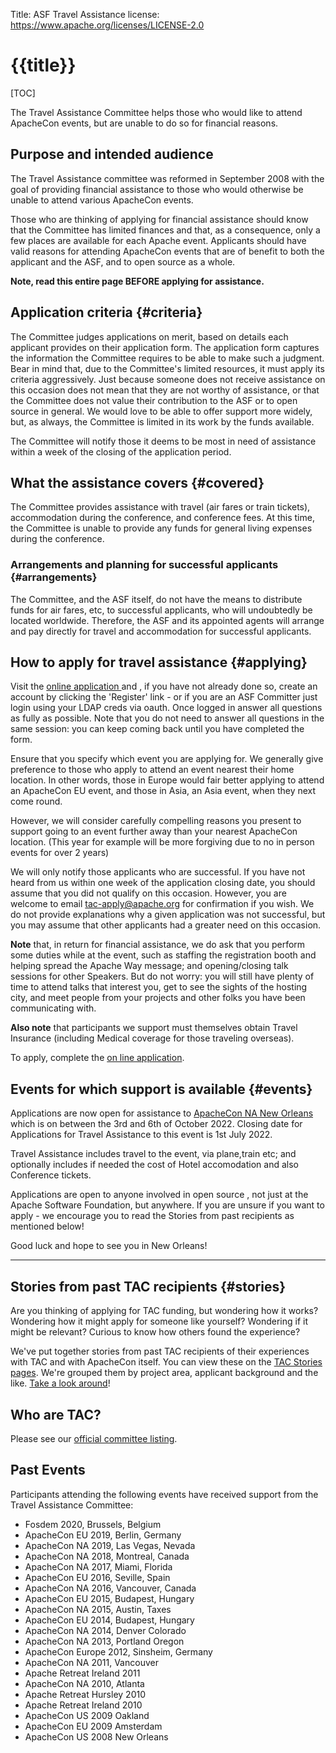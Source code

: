Title: ASF Travel Assistance
license: https://www.apache.org/licenses/LICENSE-2.0

# {{title}}

[TOC]

The Travel Assistance Committee helps those who would like to
attend ApacheCon events, but are unable to do so for financial reasons.

## Purpose and intended audience ##

The Travel Assistance committee was reformed in September 2008 with the
goal of providing financial assistance to those who would otherwise be
unable to attend various ApacheCon events.

Those who are thinking of applying for financial assistance should know that the Committee has limited finances and that, as a consequence, only
a few places are available for each Apache event.
Applicants should have valid reasons for
attending ApacheCon events that are of benefit to both the applicant and
the ASF, and to open source as a whole.

**Note, read this entire page BEFORE applying for assistance.**

## Application criteria  {#criteria}

The Committee judges applications on merit, based on details each applicant provides on their
application form.
The application form captures the information the Committee requires to be able to make such a judgment.
Bear in mind that, due to the Committee's limited resources, it must apply its criteria aggressively.
Just because someone does not receive assistance
on this occasion does not mean that they are not worthy of assistance, or
that the Committee does not value their contribution to the ASF or to open
source in general.
We would love to be able to offer support more widely,
but, as always, the Committee is limited in its work by the funds available.

The Committee will notify those it deems to be most in need of assistance within a week of the closing of the application period.

## What the assistance covers  {#covered}

The Committee provides assistance with travel (air fares or train tickets),
accommodation during the conference, and conference fees.
At this time, the Committee is unable to provide any funds for general living expenses during
the conference.

### Arrangements and planning for successful applicants  {#arrangements}

The Committee, and the ASF itself, do not have the means to distribute
funds for air fares, etc, to successful applicants, who will undoubtedly be located worldwide.
Therefore, the ASF and its appointed agents will arrange and pay directly for travel and accommodation for successful applicants.

## How to apply for travel assistance  {#applying}

Visit the  [online application ](/travel/application) and , if you have not already done so,
create an account by clicking the 'Register' link - or if you are an ASF Committer just login using
your LDAP creds via oauth.
Once logged in answer all questions as fully as possible.
Note that you do not need to answer all questions in the same session: you can keep coming back
until you have completed the form.

Ensure that you specify which event you are applying for.
We generally give preference to those who apply to attend an event nearest their home location.
In other words, those in Europe would fair better
applying to attend an ApacheCon EU event, and those in Asia, an Asia event, when they next come round.

However, we will consider carefully compelling reasons you present to support going to an event further away than your
nearest ApacheCon location. (This year for example will be more forgiving due to no in person events for over 2 years)

We will only notify those applicants who are successful.
If you have not heard from us within one week of the application closing date, you should assume that you did not qualify on this occasion.
However, you are welcome to email tac-apply@apache.org for confirmation if you wish.
We do not provide explanations why a given application was not successful, but you may assume that
other applicants had a greater need on this occasion.

**Note** that, in return for financial assistance, we do ask that you perform some
duties while at the event, such as staffing the registration booth and helping spread the Apache Way message; and opening/closing 
talk sessions for other Speakers.
But do not worry: you will still have plenty of time to attend talks that
interest you, get to see the sights of the hosting city, and meet people from your
projects and other folks you have been communicating with.

**Also note** that participants we support must themselves obtain Travel Insurance (including Medical coverage for
those traveling overseas).

To apply, complete the [on line application](/travel/application).

## Events for which support is available  {#events}

Applications are now open for assistance to [ApacheCon NA New Orleans](https://www.apachecon.com/acna2022/)
which is on between the 3rd and 6th of October 2022. Closing date for Applications for Travel Assistance 
to this event is 1st July 2022.

Travel Assistance includes travel to the event, via plane,train etc; and optionally includes if needed the 
cost of Hotel accomodation and also Conference tickets.

Applications are open to anyone involved in open source , not just at the Apache Software Foundation, but 
anywhere. If you are unsure if you want to apply - we encourage you to read the Stories from past recipients 
as mentioned below!

Good luck and hope to see you in New Orleans!

<hr />


## Stories from past TAC recipients  {#stories}
Are you thinking of applying for TAC funding, but wondering how it works? Wondering how it
might apply for someone like yourself? Wondering if it might be relevant? Curious to know how
others found the experience?

We've put together stories from past TAC recipients of their experiences with TAC and with ApacheCon itself.
You can view these on the [TAC Stories pages](/travel/stories/).
We're grouped them by project area, applicant background and the like.
[Take a look around](/travel/stories/)!

## Who are TAC?

Please see our [official committee listing](http://home.apache.org/phonebook.html?pmc=tac).

## Past Events

Participants attending the following events have received support from the Travel Assistance Committee:

  * Fosdem 2020, Brussels, Belgium
  * ApacheCon EU 2019, Berlin, Germany
  * ApacheCon NA 2019, Las Vegas, Nevada
  * ApacheCon NA 2018, Montreal, Canada
  * ApacheCon NA 2017, Miami, Florida
  * ApacheCon EU 2016, Seville, Spain
  * ApacheCon NA 2016, Vancouver, Canada
  * ApacheCon EU 2015, Budapest, Hungary
  * ApacheCon NA 2015, Austin, Taxes
  * ApacheCon EU 2014, Budapest, Hungary
  * ApacheCon NA 2014, Denver Colorado
  * ApacheCon NA 2013, Portland Oregon
  * ApacheCon Europe 2012, Sinsheim, Germany
  * ApacheCon NA 2011, Vancouver
  * Apache Retreat Ireland 2011
  * ApacheCon NA 2010, Atlanta
  * Apache Retreat Hursley 2010
  * Apache Retreat Ireland 2010
  * ApacheCon US 2009 Oakland
  * ApacheCon EU 2009 Amsterdam
  * ApacheCon US 2008 New Orleans

<!--
## Apache Retreat Knockree, Ireland 2011  {#KnockreeRetreat}

The Travel Assistance Committee is able to help people who like to be able
to attend the Retreat, but who need some financial support in order to be
able to get there.
There are limited places available, and all applications
will be scored on their individual merit.
Applications are open to all open
source developers, both Apache Committers wishing to attend the whole
event, and other developers wishing to attend the one-day Bar Camp.
(However, the support available for those attending only the barcamp is
smaller than that for people attending the whole event).

- Event dates: 13 to 16 May 2011

- Application period: 28th February 2011 to 12th March 2011

- Notification date: successful applicants will be informed within one week
of application closing date.

- Applications via the [online webapp](/travel/application).
-->
